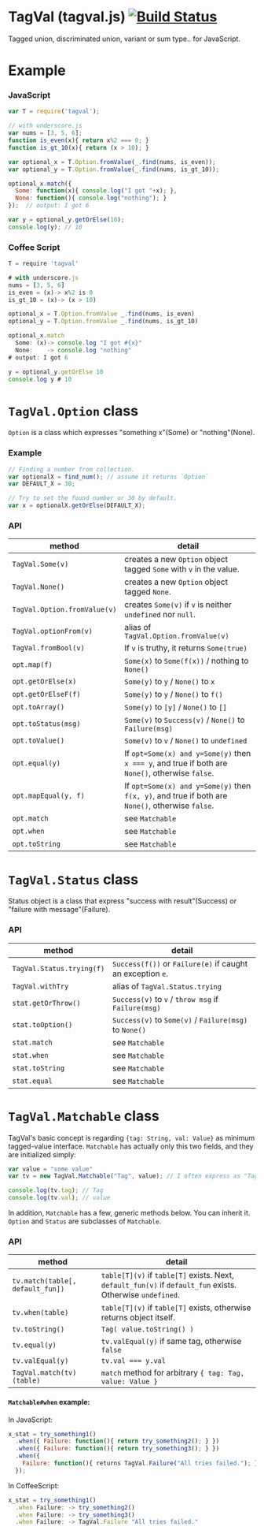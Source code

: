 TagVal (tagval.js)  [![Build Status][travis-image]][travis-url]
======

Tagged union, discriminated union, variant or sum type.. for JavaScript.

# Example

### JavaScript
```js
var T = require('tagval');

// with underscore.js
var nums = [3, 5, 6];
function is_even(x){ return x%2 === 0; }
function is_gt_10(x){ return (x > 10); }

var optional_x = T.Option.fromValue(_.find(nums, is_even));
var optional_y = T.Option.fromValue(_.find(nums, is_gt_10));

optional_x.match({
  Some: function(x){ console.log("I got "+x); },
  None: function(){ console.log("nothing"); }
});  // output: I got 6

var y = optional_y.getOrElse(10);
console.log(y); // 10
```

### Coffee Script
```js
T = require 'tagval'

# with underscore.js
nums = [3, 5, 6]
is_even = (x)-> x%2 is 0
is_gt_10 = (x)-> (x > 10)

optional_x = T.Option.fromValue _.find(nums, is_even)
optional_y = T.Option.fromValue _.find(nums, is_gt_10)

optional_x.match
  Some: (x)-> console.log "I got #{x}"
  None:    -> console.log "nothing"
# output: I got 6

y = optional_y.getOrElse 10
console.log y # 10
```

# `TagVal.Option` class
`Option` is a class which expresses "something x"(Some) or "nothing"(None).

### Example

```js
// Finding a number from collection.
var optionalX = find_num(); // assume it returns `Option`
var DEFAULT_X = 30;

// Try to set the found number or 30 by default.
var x = optionalX.getOrElse(DEFAULT_X);
```

### API

| method | detail |
|----|----|
| `TagVal.Some(v)` | creates a new `Option` object tagged `Some` with `v` in the value. |
| `TagVal.None()` | creates a new `Option` object tagged `None`. |
| `TagVal.Option.fromValue(v)` | creates `Some(v)` if `v` is neither `undefined` nor `null`. |
| `TagVal.optionFrom(v)` | alias of `TagVal.Option.fromValue(v)` |
| `TagVal.fromBool(v)` | If `v` is truthy, it returns `Some(true)` |
| `opt.map(f)` | `Some(x)` to `Some(f(x))` / nothing to `None()` |
| `opt.getOrElse(x)` | `Some(y)` to `y` / `None()` to `x` |
| `opt.getOrElseF(f)` | `Some(y)` to `y` / `None()` to `f()` |
| `opt.toArray()` | `Some(y)` to `[y]` / `None()` to `[]` |
| `opt.toStatus(msg)` | `Some(v)` to `Success(v)` / `None()` to `Failure(msg)` |
| `opt.toValue()` | `Some(v)` to `v` / `None()` to `undefined` |
| `opt.equal(y)` | If `opt=Some(x) and y=Some(y)` then `x === y`, and true if both are `None()`, otherwise `false`. |
| `opt.mapEqual(y, f)` | If `opt=Some(x) and y=Some(y)` then `f(x, y)`, and true if both are `None()`, otherwise `false`. |
| `opt.match` | see `Matchable` |
| `opt.when` | see `Matchable` |
| `opt.toString` | see `Matchable` |

# `TagVal.Status` class
Status object is a class that express "success with result"(Success) or "failure with message"(Failure).

### API

| method | detail |
|----|----|
| `TagVal.Status.trying(f)` | `Success(f())` or `Failure(e)` if caught an exception `e`. |
| `TagVal.withTry` | alias of `TagVal.Status.trying`|
| `stat.getOrThrow() `| `Success(v)` to `v` / `throw msg` if `Failure(msg)`|
| `stat.toOption()` | `Success(v)` to `Some(v)` / `Failure(msg)` to `None()` |
| `stat.match` | see `Matchable` |
| `stat.when` | see `Matchable` |
| `stat.toString` | see `Matchable` |
| `stat.equal` | see `Matchable` |

# `TagVal.Matchable` class
TagVal's basic concept is regarding `{tag: String, val: Value}` as minimum tagged-value interface. `Matchable` has actually only this two fields, and they are initialized simply:

```js
var value = "some value"
var tv = new TagVal.Matchable("Tag", value); // I often express as "Tag(value)"

console.log(tv.tag); // Tag
console.log(tv.val); // value
```

In addition, `Matchable` has a few, generic methods below. You can inherit it. `Option` and `Status` are subclasses of `Matchable`.

### API

| method | detail |
|----|----|
| `tv.match(table[, default_fun])` | `table[T](v)` if `table[T]` exists. Next, `default_fun(v)` if `default_fun` exists. Otherwise `undefined`. |
| `tv.when(table)` | `table[T](v)` if `table[T]` exists, otherwise returns object itself. |
| `tv.toString()` | `Tag( value.toString() )` |
| `tv.equal(y)` | `tv.valEqual(y)` if same tag, otherwise `false` |
| `tv.valEqual(y)` | `tv.val === y.val` |
| `TagVal.match(tv)(table)` | `match` method for arbitrary `{ tag: Tag, value: Value }` |

#### `Matchable#when` example:

In JavaScript:
```js
x_stat = try_something1()
  .when({ Failure: function(){ return try_something2(); } })
  .when({ Failure: function(){ return try_something3(); } })
  .when({
    Failure: function(){ returns TagVal.Failure("All tries failed."); }
  });
```

In CoffeeScript:
```js
x_stat = try_something1()
  .when Failure: -> try_something2()
  .when Failure: -> try_something3()
  .when Failure: -> TagVal.Failure "All tries failed."
```

[travis-url]: https://travis-ci.org/mizukami234/tagval
[travis-image]: http://img.shields.io/travis/mizukami234/tagval.svg
